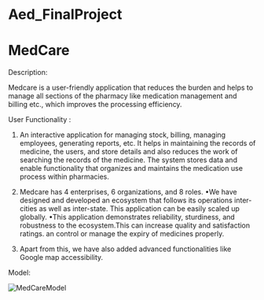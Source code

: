 # Aed_FinalProject
# MedCare

Description:

Medcare is a user-friendly application that reduces the burden and helps to manage all sections of the pharmacy like medication management and billing etc., which improves the processing efficiency.

User Functionality :

1) An interactive application for managing stock, billing, managing employees, generating reports, etc. It helps in maintaining the records of medicine, the users, and store details and also reduces the work of searching the records of the medicine. The system stores data and enable functionality that organizes and maintains the medication use process within pharmacies.

2) Medcare has 4 enterprises, 6 organizations, and 8 roles. •We have designed and developed an ecosystem that follows its operations inter-cities as well as inter-state. This application can be easily scaled up globally. •This application demonstrates reliability, sturdiness, and robustness to the ecosystem.This can increase quality and satisfaction ratings. an control or manage the expiry of medicines properly.

3) Apart from this, we have also added advanced functionalities like Google map accessibility.

Model:

![MedCareModel](https://user-images.githubusercontent.com/112993464/206947399-4e51e690-d559-42df-ad77-d68a62c2ccb8.jpg)


